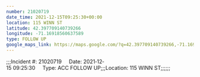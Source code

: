 ```yaml
---
number: 21020719
date_time: 2021-12-15T09:25:30+00:00
location: 115 WINN ST
latitude: 42.397709140739266
longitude: -71.16918560637589
type: FOLLOW UP
google_maps_link: https://maps.google.com/?q=42.397709140739266,-71.16918560637589
---
```


;;;Incident #: 21020719     Date: 2021‐12‐15 09:25:30     Type: ACC FOLLOW UP;;;Location: 115 WINN ST;;;;;;
